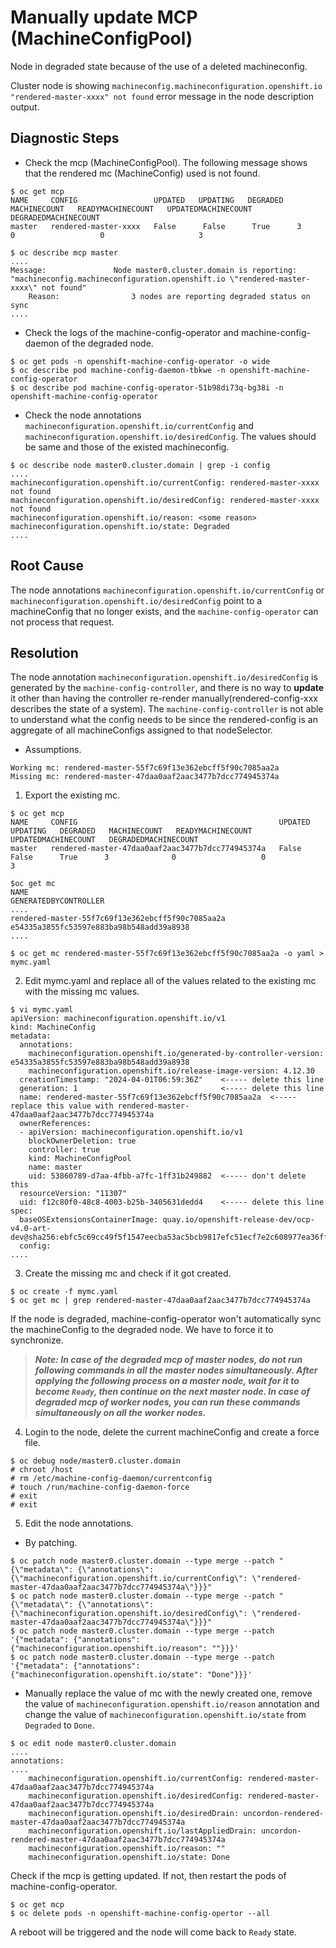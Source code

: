 
# Manually update MCP (MachineConfigPool)

Node in degraded state because of the use of a deleted machineconfig.

Cluster node is showing `machineconfig.machineconfiguration.openshift.io "rendered-master-xxxx" not found` error message in the node description output.

## Diagnostic Steps

- Check the mcp (MachineConfigPool). The following message shows that the rendered mc (MachineConfig) used is not found.
```
$ oc get mcp
NAME     CONFIG                 UPDATED   UPDATING   DEGRADED   MACHINECOUNT   READYMACHINECOUNT   UPDATEDMACHINECOUNT   DEGRADEDMACHINECOUNT
master   rendered-master-xxxx   False      False      True      3              0                   0                     3

$ oc describe mcp master
....
Message:               Node master0.cluster.domain is reporting: "machineconfig.machineconfiguration.openshift.io \"rendered-master-xxxx\" not found"
    Reason:                3 nodes are reporting degraded status on sync
....
```


- Check the logs of the machine-config-operator and machine-config-daemon of the degraded node.
```
$ oc get pods -n openshift-machine-config-operator -o wide
$ oc describe pod machine-config-daemon-tbkwe -n openshift-machine-config-operator
$ oc describe pod machine-config-operator-51b98di73q-bg38i -n openshift-machine-config-operator
```


- Check the node annotations `machineconfiguration.openshift.io/currentConfig` and `machineconfiguration.openshift.io/desiredConfig`. The values should be same and those of the existed machineconfig.
```
$ oc describe node master0.cluster.domain | grep -i config
....
machineconfiguration.openshift.io/currentConfig: rendered-master-xxxx not found
machineconfiguration.openshift.io/desiredConfig: rendered-master-xxxx not found
machineconfiguration.openshift.io/reason: <some reason>
machineconfiguration.openshift.io/state: Degraded
....
```


## Root Cause
The node annotations `machineconfiguration.openshift.io/currentConfig` or `machineconfiguration.openshift.io/desiredConfig` point to a machineConfig that no longer exists, and the `machine-config-operator` can not process that request.


## Resolution
The node annotation `machineconfiguration.openshift.io/desiredConfig` is generated by the `machine-config-controller`, and there is no way to **update** it other than having the controller re-render manually(rendered-config-xxx describes the state of a system). The `machine-config-controller` is not able to understand what the config needs to be since the rendered-config is an aggregate of all machineConfigs assigned to that nodeSelector.

- Assumptions.
```
Working mc: rendered-master-55f7c69f13e362ebcff5f90c7085aa2a
Missing mc: rendered-master-47daa0aaf2aac3477b7dcc774945374a
```


1. Export the existing mc.
```
$ oc get mcp
NAME     CONFIG                                             UPDATED   UPDATING   DEGRADED   MACHINECOUNT   READYMACHINECOUNT   UPDATEDMACHINECOUNT   DEGRADEDMACHINECOUNT
master   rendered-master-47daa0aaf2aac3477b7dcc774945374a   False      False      True      3              0                   0                     3

$oc get mc
NAME                                               GENERATEDBYCONTROLLER
....
rendered-master-55f7c69f13e362ebcff5f90c7085aa2a   e54335a3855fc53597e883ba98b548add39a8938
....

$ oc get mc rendered-master-55f7c69f13e362ebcff5f90c7085aa2a -o yaml > mymc.yaml
```


2. Edit mymc.yaml and replace all of the values related to the existing mc with the missing mc values.
```
$ vi mymc.yaml
apiVersion: machineconfiguration.openshift.io/v1
kind: MachineConfig
metadata:
  annotations:
    machineconfiguration.openshift.io/generated-by-controller-version: e54335a3855fc53597e883ba98b548add39a8938
    machineconfiguration.openshift.io/release-image-version: 4.12.30
  creationTimestamp: "2024-04-01T06:59:36Z"    <----- delete this line
  generation: 1                                <----- delete this line
  name: rendered-master-55f7c69f13e362ebcff5f90c7085aa2a  <----- replace this value with rendered-master-47daa0aaf2aac3477b7dcc774945374a
  ownerReferences:
  - apiVersion: machineconfiguration.openshift.io/v1
    blockOwnerDeletion: true
    controller: true
    kind: MachineConfigPool
    name: master
    uid: 53860789-d7aa-4fbb-a7fc-1ff31b249882  <----- don't delete this
  resourceVersion: "11307"
  uid: f12c80f0-48c8-4003-b25b-3405631dedd4    <----- delete this line
spec:
  baseOSExtensionsContainerImage: quay.io/openshift-release-dev/ocp-v4.0-art-dev@sha256:ebfc5c69cc49f5f1547eecba53ac5bcb9817efc51ecf7e2c608977ea36ff88ae
  config:
....
```


3. Create the missing mc and check if it got created.
```
$ oc create -f mymc.yaml
$ oc get mc | grep rendered-master-47daa0aaf2aac3477b7dcc774945374a
```

If the node is degraded, machine-config-operator won't automatically sync the machineConfig to the degraded node. We have to force it to synchronize.

> ***Note: In case of the degraded mcp of master nodes, do not run following commands in all the master nodes simultaneously. After applying the following process on a master node, wait for it to become `Ready`, then continue on the next master node. In case of degraded mcp of worker nodes, you can run these commands simultaneously on all the worker nodes.***


4. Login to the node, delete the current machineConfig and create a force file.
```
$ oc debug node/master0.cluster.domain
# chroot /host
# rm /etc/machine-config-daemon/currentconfig
# touch /run/machine-config-daemon-force
# exit
# exit
```


5. Edit the node annotations.

- By patching.
```
$ oc patch node master0.cluster.domain --type merge --patch "{\"metadata\": {\"annotations\": {\"machineconfiguration.openshift.io/currentConfig\": \"rendered-master-47daa0aaf2aac3477b7dcc774945374a\"}}}"
$ oc patch node master0.cluster.domain --type merge --patch "{\"metadata\": {\"annotations\": {\"machineconfiguration.openshift.io/desiredConfig\": \"rendered-master-47daa0aaf2aac3477b7dcc774945374a\"}}}"
$ oc patch node master0.cluster.domain --type merge --patch '{"metadata": {"annotations": {"machineconfiguration.openshift.io/reason": ""}}}'
$ oc patch node master0.cluster.domain --type merge --patch '{"metadata": {"annotations": {"machineconfiguration.openshift.io/state": "Done"}}}'
```


- Manually replace the value of mc with the newly created one, remove the value of `machineconfiguration.openshift.io/reason` annotation and change the value of `machineconfiguration.openshift.io/state` from `Degraded` to `Done`.
```
$ oc edit node master0.cluster.domain
....
annotations:
....
    machineconfiguration.openshift.io/currentConfig: rendered-master-47daa0aaf2aac3477b7dcc774945374a
    machineconfiguration.openshift.io/desiredConfig: rendered-master-47daa0aaf2aac3477b7dcc774945374a
    machineconfiguration.openshift.io/desiredDrain: uncordon-rendered-master-47daa0aaf2aac3477b7dcc774945374a
    machineconfiguration.openshift.io/lastAppliedDrain: uncordon-rendered-master-47daa0aaf2aac3477b7dcc774945374a
    machineconfiguration.openshift.io/reason: ""
    machineconfiguration.openshift.io/state: Done
```


Check if the mcp is getting updated. If not, then restart the pods of machine-config-operator.
```
$ oc get mcp
$ oc delete pods -n openshift-machine-config-opertor --all
```


A reboot will be triggered and the node will come back to `Ready` state.

